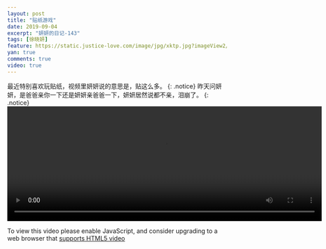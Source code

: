 ```yaml
---
layout: post
title: "贴纸游戏"
date: 2019-09-04
excerpt: "妍妍的日记-143"
tags: [徐晓妍]
feature: https://static.justice-love.com/image/jpg/xktp.jpg?imageView2/1/w/1200/h/500
yan: true
comments: true
video: true
---
```

最近特别喜欢玩贴纸，视频里妍妍说的意思是，贴这么多。
{: .notice}
昨天问妍妍，是爸爸亲你一下还是妍妍亲爸爸一下，妍妍居然说都不亲，泪崩了。
{: .notice}
<video id="my-video" class="video-js vjs-16-9 clipboard" controls preload="auto" width="722" height="264" data-setup="{}">
    <source src="{{ site.staticUrl }}/yanyan/video/wanyouxitietiezhi.mp4" type='video/mp4'>
    <p class="vjs-no-js">
      To view this video please enable JavaScript, and consider upgrading to a web browser that
      <a href="http://videojs.com/html5-video-support/" target="_blank">supports HTML5 video</a>
    </p>
</video>
